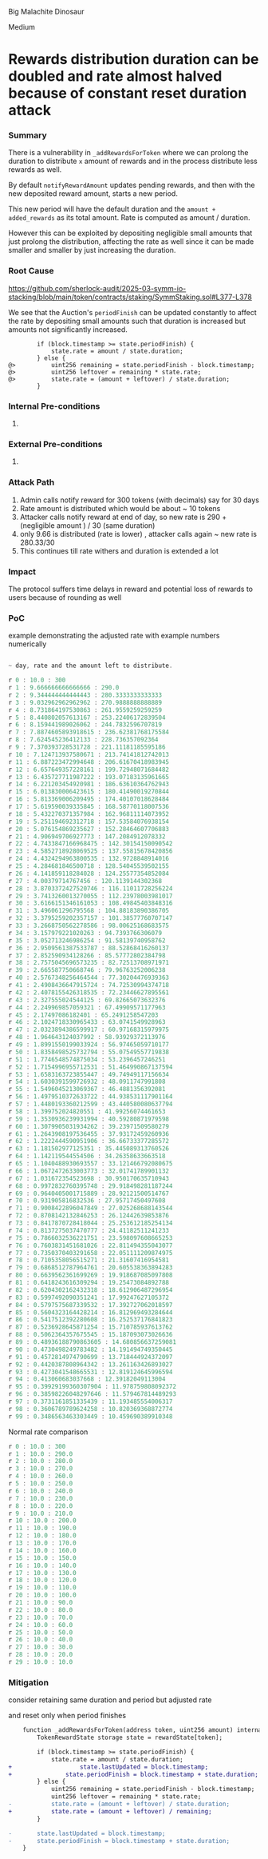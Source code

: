 Big Malachite Dinosaur

Medium

# Rewards distribution duration can be doubled and rate almost halved because of constant reset duration attack

### Summary

There is a vulnerability in `_addRewardsForToken` where we can prolong the duration to distribute `x` amount of rewards and in the process distribute less rewards as well.

By default `notifyRewardAmount` updates pending rewards, and then with the new deposited reward amount, starts a  new period.

This new period will have the default duration and the `amount + added_rewards` as its total amount.
Rate is computed as amount / duration.

However this can be exploited by depositing negligible small amounts that just prolong the distribution, affecting the rate as well since it can be made smaller and smaller by just increasing the duration.


### Root Cause

https://github.com/sherlock-audit/2025-03-symm-io-stacking/blob/main/token/contracts/staking/SymmStaking.sol#L377-L378

We see that the Auction's `periodFinish` can be updated constantly to affect the rate by depositing small amounts such that duration is increased but amounts not significantly increased.

```solidity
		if (block.timestamp >= state.periodFinish) {
			state.rate = amount / state.duration;
		} else {
@>			uint256 remaining = state.periodFinish - block.timestamp;
@>			uint256 leftover = remaining * state.rate;
@>			state.rate = (amount + leftover) / state.duration;
		}
```

### Internal Pre-conditions

1.

### External Pre-conditions

1.

### Attack Path

1. Admin calls notify reward for 300 tokens (with decimals) say for 30 days
2. Rate amount is distributed which would be about ~ 10 tokens
3. Attacker calls notify reward at end of day, so new rate is 290 + (negligible amount ) / 30 (same duration)
4. only 9.66 is distributed (rate is lower) , attacker calls again ~ new rate is 280.33/30
5. This continues till rate withers and duration is extended a lot


### Impact

The protocol suffers time delays in reward and potential loss of rewards to users because of rounding as well

### PoC

example demonstrating the adjusted rate with example numbers numerically 
```javascript

~ day, rate and the amount left to distribute.

r 0 : 10.0 : 300
r 1 : 9.666666666666666 : 290.0
r 2 : 9.344444444444443 : 280.3333333333333
r 3 : 9.032962962962962 : 270.9888888888889
r 4 : 8.731864197530863 : 261.9559259259259
r 5 : 8.440802057613167 : 253.22406172839504
r 6 : 8.159441989026062 : 244.7832596707819
r 7 : 7.8874605893918615 : 236.62381768175584
r 8 : 7.624545236412133 : 228.736357092364
r 9 : 7.370393728531728 : 221.11181185595186
r 10 : 7.124713937580671 : 213.74141812742013
r 11 : 6.887223472994648 : 206.61670418983945
r 12 : 6.657649357228161 : 199.72948071684482
r 13 : 6.435727711987222 : 193.07183135961665
r 14 : 6.221203454920981 : 186.63610364762943
r 15 : 6.013830006423615 : 180.41490019270844
r 16 : 5.813369006209495 : 174.40107018628484
r 17 : 5.619590039335845 : 168.58770118007536
r 18 : 5.432270371357984 : 162.96811114073952
r 19 : 5.251194692312718 : 157.53584076938154
r 20 : 5.076154869235627 : 152.28464607706883
r 21 : 4.906949706927773 : 147.2084912078332
r 22 : 4.7433847166968475 : 142.30154150090542
r 23 : 4.5852718928069525 : 137.55815678420856
r 24 : 4.4324294963800535 : 132.9728848914016
r 25 : 4.284681846500718 : 128.54045539502155
r 26 : 4.141859118284028 : 124.25577354852084
r 27 : 4.00379714767456 : 120.1139144302368
r 28 : 3.8703372427520746 : 116.11011728256224
r 29 : 3.7413260013270055 : 112.23978003981017
r 30 : 3.6166151346161053 : 108.49845403848316
r 31 : 3.496061296795568 : 104.88183890386705
r 32 : 3.3795259202357157 : 101.38577760707147
r 33 : 3.2668750562278586 : 98.00625168683575
r 34 : 3.157979221020263 : 94.7393766306079
r 35 : 3.052713246986254 : 91.58139740958762
r 36 : 2.9509561387533787 : 88.52868416260137
r 37 : 2.852590934128266 : 85.57772802384798
r 38 : 2.7575045696573235 : 82.72513708971971
r 39 : 2.665587750668746 : 79.96763252006238
r 40 : 2.5767348256464544 : 77.30204476939363
r 41 : 2.4908436647915724 : 74.72530994374718
r 42 : 2.4078155426318535 : 72.23446627895561
r 43 : 2.327555024544125 : 69.82665073632376
r 44 : 2.249969857059321 : 67.49909571177963
r 45 : 2.17497086182401 : 65.2491258547203
r 46 : 2.1024718330965433 : 63.0741549928963
r 47 : 2.0323894386599917 : 60.97168315979975
r 48 : 1.964643124037992 : 58.93929372113976
r 49 : 1.8991550199033924 : 56.97465059710177
r 50 : 1.8358498525732794 : 55.07549557719838
r 51 : 1.7746548574875034 : 53.2396457246251
r 52 : 1.7154996955712531 : 51.464990867137594
r 53 : 1.6583163723855447 : 49.74949117156634
r 54 : 1.6030391599726932 : 48.0911747991808
r 55 : 1.5496045213069367 : 46.4881356392081
r 56 : 1.4979510372633722 : 44.938531117901164
r 57 : 1.4480193360212599 : 43.440580080637794
r 58 : 1.399752024820551 : 41.99256074461653
r 59 : 1.3530936239931994 : 40.59280871979598
r 60 : 1.3079905031934262 : 39.23971509580279
r 61 : 1.2643908197536455 : 37.93172459260936
r 62 : 1.2222444590951906 : 36.66733377285572
r 63 : 1.181502977125351 : 35.445089313760526
r 64 : 1.142119544554506 : 34.26358633663518
r 65 : 1.1040488930693557 : 33.121466792080675
r 66 : 1.0672472633003773 : 32.01741789901132
r 67 : 1.031672354523698 : 30.950170635710943
r 68 : 0.9972832760395748 : 29.918498281187244
r 69 : 0.9640405001715889 : 28.92121500514767
r 70 : 0.931905816832536 : 27.95717450497608
r 71 : 0.9008422896047849 : 27.025268688143544
r 72 : 0.8708142132846253 : 26.12442639853876
r 73 : 0.8417870728418044 : 25.253612185254134
r 74 : 0.8137275037470777 : 24.41182511241233
r 75 : 0.7866032536221751 : 23.598097608665253
r 76 : 0.7603831451681026 : 22.811494355043077
r 77 : 0.7350370403291658 : 22.051111209874975
r 78 : 0.7105358056515271 : 21.31607416954581
r 79 : 0.6868512787964761 : 20.605538363894283
r 80 : 0.6639562361699269 : 19.918687085097808
r 81 : 0.6418243616309294 : 19.25473084892788
r 82 : 0.6204302162432318 : 18.612906487296954
r 83 : 0.5997492090351241 : 17.99247627105372
r 84 : 0.5797575687339532 : 17.392727062018597
r 85 : 0.5604323164428214 : 16.812969493284644
r 86 : 0.5417512392280608 : 16.252537176841823
r 87 : 0.5236928645871254 : 15.710785937613762
r 88 : 0.5062364357675545 : 15.187093073026636
r 89 : 0.48936188790863605 : 14.680856637259081
r 90 : 0.4730498249783482 : 14.191494749350445
r 91 : 0.4572814974790699 : 13.718444924372097
r 92 : 0.4420387808964342 : 13.261163426893027
r 93 : 0.4273041548665531 : 12.819124645996594
r 94 : 0.413060683037668 : 12.39182049113004
r 95 : 0.39929199360307904 : 11.978759808092372
r 96 : 0.38598226048297646 : 11.579467814489293
r 97 : 0.3731161851335439 : 11.193485554006317
r 98 : 0.3606789789624258 : 10.820369368872774
r 99 : 0.3486563463303449 : 10.459690389910348


```



Normal rate comparison

```rust
r 0 : 10.0 : 300
r 1 : 10.0 : 290.0
r 2 : 10.0 : 280.0
r 3 : 10.0 : 270.0
r 4 : 10.0 : 260.0
r 5 : 10.0 : 250.0
r 6 : 10.0 : 240.0
r 7 : 10.0 : 230.0
r 8 : 10.0 : 220.0
r 9 : 10.0 : 210.0
r 10 : 10.0 : 200.0
r 11 : 10.0 : 190.0
r 12 : 10.0 : 180.0
r 13 : 10.0 : 170.0
r 14 : 10.0 : 160.0
r 15 : 10.0 : 150.0
r 16 : 10.0 : 140.0
r 17 : 10.0 : 130.0
r 18 : 10.0 : 120.0
r 19 : 10.0 : 110.0
r 20 : 10.0 : 100.0
r 21 : 10.0 : 90.0
r 22 : 10.0 : 80.0
r 23 : 10.0 : 70.0
r 24 : 10.0 : 60.0
r 25 : 10.0 : 50.0
r 26 : 10.0 : 40.0
r 27 : 10.0 : 30.0
r 28 : 10.0 : 20.0
r 29 : 10.0 : 10.0

```

### Mitigation

consider retaining same duration and period but adjusted rate

and reset only when period finishes

```diff
	function _addRewardsForToken(address token, uint256 amount) internal {
		TokenRewardState storage state = rewardState[token];

		if (block.timestamp >= state.periodFinish) {
			state.rate = amount / state.duration;
+            		state.lastUpdated = block.timestamp;
+		        state.periodFinish = block.timestamp + state.duration;
		} else {
			uint256 remaining = state.periodFinish - block.timestamp;
			uint256 leftover = remaining * state.rate;
-			state.rate = (amount + leftover) / state.duration;
+			state.rate = (amount + leftover) / remaining;
		}

-		state.lastUpdated = block.timestamp;
-		state.periodFinish = block.timestamp + state.duration;
	}
```